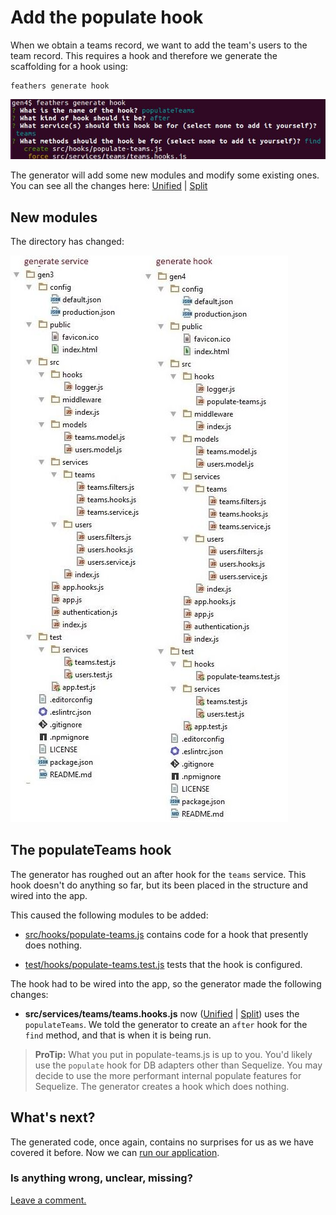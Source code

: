 # Add the populate hook

When we obtain a teams record, we want to add the team's users to the team record.
This requires a hook and therefore we generate the scaffolding for a hook using:

```
feathers generate hook
```

![Generate hook](../assets/gen-hook.jpg)

The generator will add some new modules and modify some existing ones.
You can see all the changes here:
[Unified](http://htmlpreview.github.io/?https://github.com/feathersjs/feathers-docs/blob/master/examples/step/_diff/02-gen4-line.html)
|
[Split](http://htmlpreview.github.io/?https://github.com/feathersjs/feathers-docs/blob/master/examples/step/_diff/02-gen4-side.html)


## New modules

The directory has changed:

![Compare gen3 and gen4 folders](../assets/gen3-4-dir.jpg)


## The populateTeams hook

The generator has roughed out an after hook for the `teams` service.
This hook doesn't do anything so far, but its been placed in the structure and wired into the app.

This caused the following modules to be added:

- [src/hooks/populate-teams.js](https://github.com/feathersjs/feathers-docs/blob/master/examples/step/02/gen4/src/hooks/populate-teams.js)
contains code for a hook that presently does nothing.

- [test/hooks/populate-teams.test.js](https://github.com/feathersjs/feathers-docs/blob/master/examples/step/02/gen4/test/hooks/populate-teams.test.js)
tests that the hook is configured.

The hook had to be wired into the app, so the generator made the following changes:

- **src/services/teams/teams.hooks.js** now
([Unified](http://htmlpreview.github.io/?https://github.com/feathersjs/feathers-docs/blob/master/examples/step/_diff/02-gen4-hooks-line.html)
|
[Split](http://htmlpreview.github.io/?https://github.com/feathersjs/feathers-docs/blob/master/examples/step/_diff/02-gen4-hooks-side.html))
uses the `populateTeams`.
We told the generator to create an `after` hook for the `find` method,
and that is when it is being run.

> **ProTip:** What you put in populate-teams.js is up to you.
You'd likely use the `populate` hook for DB adapters other than Sequelize.
You may decide to use the more performant internal populate features for Sequelize.
The generator creates a hook which does nothing.

## What's next?

The generated code, once again, contains no surprises for us as we have covered it before. Now we can [run our application](./gen-run.md).

### Is anything wrong, unclear, missing?

[Leave a comment.](https://github.com/feathersjs/feathers-docs/issues/new?title=Comment:Step-Generators-Hook&body=Comment:Step-Generators-Hook)
